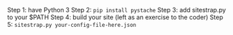 Step 1: have Python 3
Step 2: `pip install pystache`
Step 3: add sitestrap.py to your $PATH
Step 4: build your site (left as an exercise to the coder)
Step 5: `sitestrap.py your-config-file-here.json`
